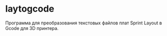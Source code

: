 # laytogcode

Программа для преобразования текстовых файлов плат Sprint Layout в Gcode для 3D принтера.
